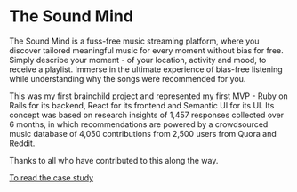 # The Sound Mind

The Sound Mind is a fuss-free music streaming platform, where you discover tailored meaningful music for every moment without bias for free. Simply describe your moment - of your location, activity and mood, to receive a playlist. Immerse in the ultimate experience of bias-free listening while understanding why the songs were recommended for you.

This was my first brainchild project and represented my first MVP - Ruby on Rails for its backend, React for its frontend and Semantic UI for its UI. Its concept was based on research insights of 1,457 responses collected over 6 months, in which recommendations are powered by a crowdsourced music database of 4,050 contributions from 2,500 users from Quora and Reddit.

Thanks to all who have contributed to this along the way.

[To read the case study](https://fah.fyi/thesoundmind)
